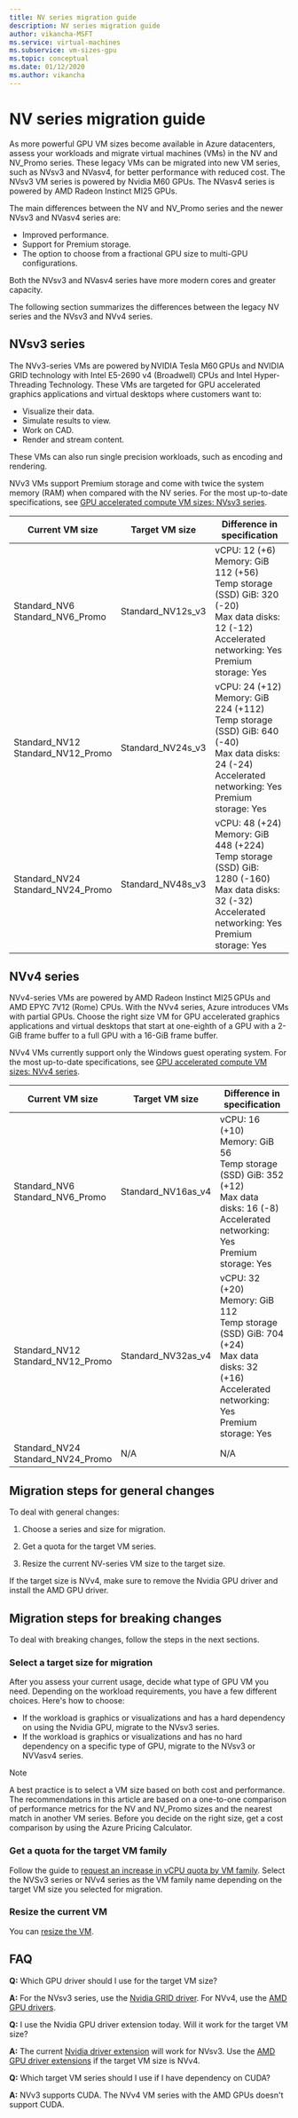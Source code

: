 ```yaml
---
title: NV series migration guide
description: NV series migration guide
author: vikancha-MSFT
ms.service: virtual-machines
ms.subservice: vm-sizes-gpu
ms.topic: conceptual
ms.date: 01/12/2020
ms.author: vikancha
---
```

# NV series migration guide

As more powerful GPU VM sizes become available in Azure datacenters, assess your workloads and migrate virtual machines (VMs) in the NV and NV_Promo series. These legacy VMs can be migrated into new VM series, such as NVsv3 and NVasv4, for better performance with reduced cost. The NVsv3 VM series is powered by Nvidia M60 GPUs. The NVasv4 series is powered by AMD Radeon Instinct MI25 GPUs.

The main differences between the NV and NV_Promo series and the newer NVsv3 and NVasv4 series are:
- Improved performance.
- Support for Premium storage.
- The option to choose from a fractional GPU size to multi-GPU configurations.

Both the NVsv3 and NVasv4 series have more modern cores and greater capacity.

The following section summarizes the differences between the legacy NV series and the NVsv3 and NVv4 series.
 
 ## NVsv3 series 

The NVv3-series VMs are powered by NVIDIA Tesla M60 GPUs and NVIDIA GRID technology with Intel E5-2690 v4 (Broadwell) CPUs and Intel Hyper-Threading Technology. These VMs are targeted for GPU accelerated graphics applications and virtual desktops where customers want to:
- Visualize their data.
- Simulate results to view.
- Work on CAD.
- Render and stream content. 

These VMs can also run single precision workloads, such as encoding and rendering.

NVv3 VMs support Premium storage and come with twice the system memory (RAM) when compared with the NV series. For the most up-to-date specifications, see [GPU accelerated compute VM sizes: NVsv3 series](nvv3-series.md).

| Current VM size | Target VM size | Difference in specification  |
|---|---|---|
|Standard_NV6 <br> Standard_NV6_Promo |Standard_NV12s_v3  | vCPU: 12 (+6) <br> Memory: GiB 112 (+56) <br> Temp storage (SSD) GiB: 320 (-20) <br> Max data disks: 12 (-12) <br> Accelerated networking: Yes <br> Premium storage: Yes  |
|Standard_NV12 <br> Standard_NV12_Promo |Standard_NV24s_v3  | vCPU: 24 (+12) <br>Memory: GiB 224 (+112) <br>Temp storage (SSD) GiB: 640 (-40)<br>Max data disks: 24 (-24)<br>Accelerated networking: Yes <br>Premium storage: Yes   |
|Standard_NV24 <br> Standard_NV24_Promo |Standard_NV48s_v3  | vCPU: 48 (+24) <br>Memory: GiB 448 (+224) <br>Temp storage (SSD) GiB: 1280 (-160) <br>Max data disks: 32 (-32) <br>Accelerated networking: Yes <br>Premium storage: Yes   |

## NVv4 series 

NVv4-series VMs are powered by AMD Radeon Instinct MI25 GPUs and AMD EPYC 7V12 (Rome) CPUs. With the NVv4 series, Azure introduces VMs with partial GPUs. Choose the right size VM for GPU accelerated graphics applications and virtual desktops that start at one-eighth of a GPU with a 2-GiB frame buffer to a full GPU with a 16-GiB frame buffer.

NVv4 VMs currently support only the Windows guest operating system. For the most up-to-date specifications, see [GPU accelerated compute VM sizes: NVv4 series](nvv4-series.md).

| Current VM size | Target VM size | Difference in specification  |
|---|---|---|
|Standard_NV6 <br> Standard_NV6_Promo |Standard_NV16as_v4  | vCPU: 16 (+10) <br>Memory: GiB 56  <br>Temp storage (SSD) GiB: 352 (+12) <br>Max data disks: 16 (-8) <br>Accelerated networking: Yes <br>Premium storage: Yes   |
|Standard_NV12 <br> Standard_NV12_Promo |Standard_NV32as_v4  | vCPU: 32 (+20) <br>Memory: GiB 112 <br>Temp storage (SSD) GiB: 704 (+24) <br>Max data disks: 32 (+16)<br>Accelerated networking: Yes <br>Premium storage: Yes   |
|Standard_NV24 <br> Standard_NV24_Promo |N/A  | N/A  |

## Migration steps for general changes

To deal with general changes:

1. Choose a series and size for migration. 

1. Get a quota for the target VM series.

1. Resize the current NV-series VM size to the target size.

  If the target size is NVv4, make sure to remove the Nvidia GPU driver and install the AMD GPU driver.

## Migration steps for breaking changes

To deal with breaking changes, follow the steps in the next sections.

### Select a target size for migration

After you assess your current usage, decide what type of GPU VM you need. Depending on the workload requirements, you have a few different choices. Here's how to choose:

- If the workload is graphics or visualizations and has a hard dependency on using the Nvidia GPU, migrate to the NVsv3 series.
- If the workload is graphics or visualizations and has no hard dependency on a specific type of GPU, migrate to the NVsv3 or NVVasv4 series.
 
> [!Note]
>A best practice is to select a VM size based on both cost and performance. 
>The recommendations in this article are based on a one-to-one comparison of performance metrics for the NV and NV_Promo sizes and the nearest match in another VM series.
>Before you decide on the right size, get a cost comparison by using the Azure Pricing Calculator.

### Get a quota for the target VM family 

Follow the guide to [request an increase in vCPU quota by VM family](../azure-portal/supportability/per-vm-quota-requests.md). Select the NVSv3 series or NVv4 series as the VM family name depending on the target VM size you selected for migration.

### Resize the current VM

You can [resize the VM](resize-vm.md).

## FAQ
**Q:** Which GPU driver should I use for the target VM size? 

**A:** For the NVsv3 series, use the [Nvidia GRID driver](./windows/n-series-driver-setup.md). For NVv4, use the [AMD GPU drivers](./windows/n-series-amd-driver-setup.md). 

**Q:** I use the Nvidia GPU driver extension today. Will it work for the target VM size? 

**A:** The current [Nvidia driver extension](./extensions/hpccompute-gpu-windows.md) will work for NVsv3. Use the [AMD GPU driver extensions](./extensions/hpccompute-amd-gpu-windows.md) if the target VM size is NVv4. 
 
**Q:** Which target VM series should I use if I have dependency on CUDA? 

 **A:** NVv3 supports CUDA. The NVv4 VM series with the AMD GPUs doesn't support CUDA.
